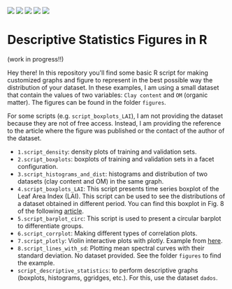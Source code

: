 <img src = "https://img.shields.io/github/last-commit/neli12/descriptive-statistics-R"> <img src = "https://img.shields.io/github/languages/count/neli12/descriptive-statistics-R"> <img src = "https://img.shields.io/github/license/neli12/descriptive-statistics-R?color=green"> <img src = "https://img.shields.io/github/downloads/neli12/descriptive-statistics-R/total"> <img src = "https://img.shields.io/github/watchers/neli12/descriptive-statistics-R?style=social">


# Descriptive Statistics Figures in R
(work in progress!!)

Hey there! In this repository you'll find some basic R script for making customized graphs and figure to represent in the best possible way the distribution of your dataset. In these examples, I am using a small dataset that contain the values of two variables: `Clay content` and `OM` (organic matter). The figures can be found in the folder `figures`.  

For some scripts (e.g. `script_boxplots_LAI`), I am not providing the dataset because they are not of free access. Instead, I am providing the reference to the article where the figure was published or the contact of the author of the dataset.

- `1.script_density`: density plots of training and validation sets.
- `2.script_boxplots`: boxplots of training and validation sets in a facet configuration.
- `3.script_histograms_and_dist`: histograms and distribution of two datasets (clay content and OM) in the same graph.
- `4.script_boxplots_LAI`: This script presents time series boxplot of the Leaf Area Index (LAI). This script can be used to see the distributions of a dataset obtained in different period. You can find this boxplot in Fig. 8 of the following <a href="https://link.springer.com/article/10.1007/s11119-022-09896-1" target="_blank">article</a>.
- `5.script_barplot_circ`: This script is used to present a circular barplot to differentiate groups.
- `6.script_corrplot`: Making different types of correlation plots.
- `7.script_plotly`: Violin interactive plots with plotly. Example from <a href="https://plotly.com/r/violin/" target="blank">here</a>.
- `8.script_lines_with_sd`: Plotting mean spectral curves with their standard deviation. No dataset provided. See the folder `figures` to find the example.
- `script_descriptive_statistics`: to perform descriptive graphs (boxplots, histograms, ggridges, etc.). For this, use the dataset `dados`.
